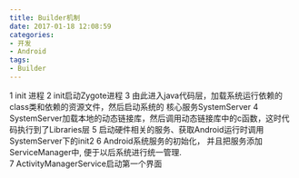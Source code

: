 ```yaml
---
title: Builder机制
date: 2017-01-18 12:08:59
categories:
- 开发
- Android
tags:
- Builder
---
```


1 init 进程
2 init启动Zygote进程
3 由此进入java代码层，加载系统运行依赖的class类和依赖的资源文件，然后启动系统的
	核心服务SystemServer
4 SystemServer加载本地的动态链接库，然后调用动态链接库中的c函数，这时代码执行到了Libraries层
5 启动硬件相关的服务、获取Android运行时调用SystemServer下的init2
6 Android系统服务的初始化， 并且把服务添加ServiceManager中, 便于以后系统进行统一管理.  
7 ActivityManagerService启动第一个界面

